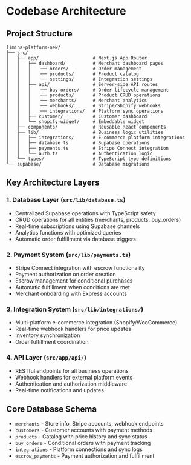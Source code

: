 # Codebase Architecture

## Project Structure
```
limina-platform-new/
├── src/
│   ├── app/                    # Next.js App Router
│   │   ├── dashboard/          # Merchant dashboard pages
│   │   │   ├── orders/         # Order management
│   │   │   ├── products/       # Product catalog
│   │   │   └── settings/       # Integration settings
│   │   ├── api/                # Server-side API routes
│   │   │   ├── buy-orders/     # Order lifecycle management
│   │   │   ├── products/       # Product CRUD operations
│   │   │   ├── merchants/      # Merchant analytics
│   │   │   ├── webhooks/       # Stripe/Shopify webhooks
│   │   │   └── integrations/   # Platform sync operations
│   │   ├── customer/           # Customer dashboard
│   │   └── shopify-widget/     # Embeddable widget
│   ├── components/             # Reusable React components
│   ├── lib/                    # Business logic utilities
│   │   ├── integrations/       # E-commerce platform integrations
│   │   ├── database.ts         # Supabase operations
│   │   ├── payments.ts         # Stripe Connect integration
│   │   └── auth.ts             # Authentication logic
│   └── types/                  # TypeScript type definitions
└── supabase/                   # Database migrations
```

## Key Architecture Layers

### 1. Database Layer (`src/lib/database.ts`)
- Centralized Supabase operations with TypeScript safety
- CRUD operations for all entities (merchants, products, buy_orders)
- Real-time subscriptions using Supabase channels
- Analytics functions with optimized queries
- Automatic order fulfillment via database triggers

### 2. Payment System (`src/lib/payments.ts`)  
- Stripe Connect integration with escrow functionality
- Payment authorization on order creation
- Escrow management for conditional purchases
- Automatic fulfillment when conditions are met
- Merchant onboarding with Express accounts

### 3. Integration System (`src/lib/integrations/`)
- Multi-platform e-commerce integration (Shopify/WooCommerce)
- Real-time webhook handlers for price updates
- Inventory synchronization
- Order fulfillment coordination

### 4. API Layer (`src/app/api/`)
- RESTful endpoints for all business operations
- Webhook handlers for external platform events
- Authentication and authorization middleware
- Real-time notifications and updates

## Core Database Schema
- `merchants` - Store info, Stripe accounts, webhook endpoints
- `customers` - Customer accounts with payment methods  
- `products` - Catalog with price history and sync status
- `buy_orders` - Conditional orders with payment tracking
- `integrations` - Platform connections and sync logs
- `escrow_payments` - Payment authorization and fulfillment
